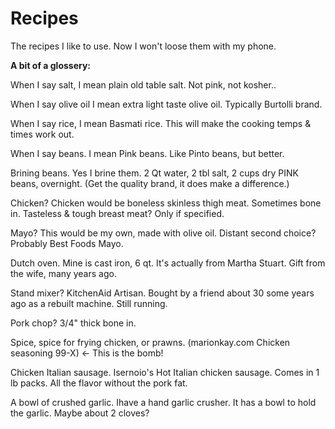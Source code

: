 # Recipes

The recipes I like to use. Now I won't loose them with my phone.

**A bit of a glossery:**

When I say salt, I mean plain old table salt. Not pink, not kosher..

When I say olive oil I mean extra light taste olive oil. Typically Burtolli brand.

When I say rice, I mean Basmati rice. This will make the cooking temps & times work out.

When I say beans. I mean Pink beans. Like Pinto beans, but better.

Brining beans. Yes I brine them. 2 Qt water, 2 tbl salt, 2 cups dry PINK beans, overnight. (Get the quality brand, it does make a difference.)

Chicken? Chicken would be boneless skinless thigh meat. Sometimes bone in. Tasteless & tough breast meat? Only if specified.

Mayo? This would be my own, made with olive oil. Distant second choice? Probably Best Foods Mayo.

Dutch oven. Mine is cast iron, 6 qt. It's actually from Martha Stuart. Gift from the wife, many years ago.

Stand mixer? KitchenAid Artisan. Bought by a friend about 30 some years ago as a rebuilt machine. Still running.

Pork chop? 3/4" thick bone in.

Spice, spice for frying chicken, or prawns. (marionkay.com Chicken seasoning 99-X) <- This is the bomb!

Chicken Italian sausage. Isernoio's Hot Italian chicken sausage. Comes in 1 lb packs. All the flavor without the pork fat.

A bowl of crushed garlic. Ihave a hand garlic crusher. It has a bowl to hold the garlic. Maybe about 2 cloves?
